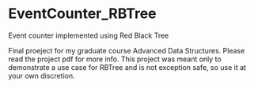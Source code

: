 # EventCounter_RBTree
Event counter implemented using Red Black Tree


Final proeject for my graduate course Advanced Data Structures. Please read the project pdf for more info.
This project was meant only to demonstrate a use case for RBTree and is not exception safe, so use it at your own discretion.
